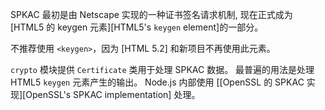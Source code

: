 <!-- YAML
added: v0.11.8
-->

SPKAC 最初是由 Netscape 实现的一种证书签名请求机制, 现在正式成为 [HTML5 的 keygen 元素][HTML5's `keygen` element]的一部分。

不推荐使用 `<keygen>`，因为 [HTML 5.2] 和新项目不再使用此元素。

`crypto` 模块提供 `Certificate` 类用于处理 SPKAC 数据。
最普遍的用法是处理 HTML5 `keygen` 元素产生的输出。
Node.js 内部使用 [[OpenSSL 的 SPKAC 实现][OpenSSL's SPKAC implementation] 处理。

